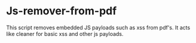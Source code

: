 # Js-remover-from-pdf
This script removes embedded JS payloads such as xss from pdf's. It acts like cleaner for basic xss and other js payloads.
